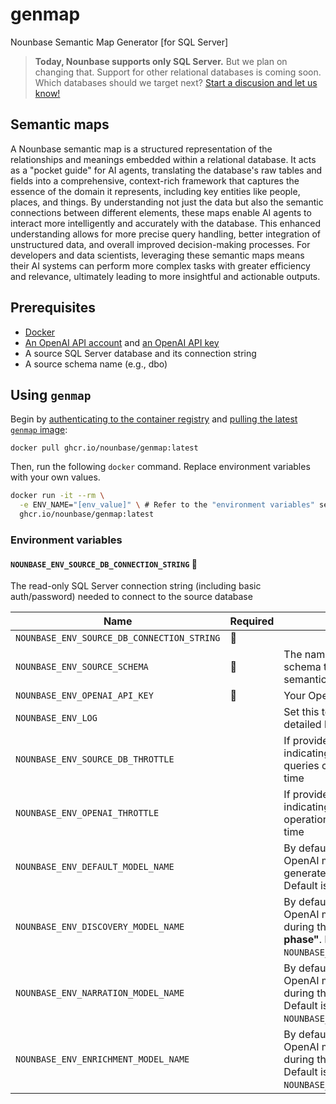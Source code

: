 # genmap
Nounbase Semantic Map Generator [for SQL Server]

> __Today, Nounbase supports only SQL Server.__ But we plan on changing that. Support for other relational databases is coming soon. Which databases should we target next? [Start a discusion and let us know!](https://github.com/nounbase/genmap/discussions)

## Semantic maps

A Nounbase semantic map is a structured representation of the relationships and meanings embedded within a relational database. It acts as a "pocket guide" for AI agents, translating the database's raw tables and fields into a comprehensive, context-rich framework that captures the essence of the domain it represents, including key entities like people, places, and things. By understanding not just the data but also the semantic connections between different elements, these maps enable AI agents to interact more intelligently and accurately with the database. This enhanced understanding allows for more precise query handling, better integration of unstructured data, and overall improved decision-making processes. For developers and data scientists, leveraging these semantic maps means their AI systems can perform more complex tasks with greater efficiency and relevance, ultimately leading to more insightful and actionable outputs.

## Prerequisites

- [Docker](https://docs.docker.com/engine/install/)
- [An OpenAI API account](https://platform.openai.com/signup) and [an OpenAI API key](https://platform.openai.com/account/api-keys)
- A source SQL Server database and its connection string
- A source schema name (e.g., dbo)

## Using `genmap`

Begin by [authenticating to the container registry](https://docs.github.com/en/packages/working-with-a-github-packages-registry/working-with-the-container-registry#authenticating-in-a-github-actions-workflow) and [pulling the latest `genmap` image](https://docs.github.com/en/packages/working-with-a-github-packages-registry/working-with-the-container-registry#pulling-container-images):

```shell
docker pull ghcr.io/nounbase/genmap:latest
```

Then, run the following `docker` command. Replace environment variables with your own values.

```sh
docker run -it --rm \
  -e ENV_NAME="[env_value]" \ # Refer to the "environment variables" section below
  ghcr.io/nounbase/genmap:latest
```

### Environment variables

#### `NOUNBASE_ENV_SOURCE_DB_CONNECTION_STRING` 🔴
The read-only SQL Server connection string (including basic auth/password) needed to connect to the source database

| Name | Required | Description |
| --- | --- | --- |
| `NOUNBASE_ENV_SOURCE_DB_CONNECTION_STRING` | 🔴 |  |
| `NOUNBASE_ENV_SOURCE_SCHEMA` | 🔴 | The name of the source database schema that the generated semantic map will be based on |
| `NOUNBASE_ENV_OPENAI_API_KEY` | 🔴 | Your OpenAI API key |
| `NOUNBASE_ENV_LOG` | | Set this to any value to enable detailed logging |
| `NOUNBASE_ENV_SOURCE_DB_THROTTLE` | | If provided, an integer (`1+`) indicating how many database queries can occur at the same time |
| `NOUNBASE_ENV_OPENAI_THROTTLE` | | If provided, an integer (`1+`) indicating how many OpenAI API operations can occur at the same time |
| `NOUNBASE_ENV_DEFAULT_MODEL_NAME` | | By default, the name of the OpenAI model that will be used to generate the semantic map. Default is `gpt-4o`. |
| `NOUNBASE_ENV_DISCOVERY_MODEL_NAME` | | By default, the name of the OpenAI model that will be used during the **"noun discovery phase"**. Default is `NOUNBASE_ENV_DEFAULT_MODEL_NAME`. |
| `NOUNBASE_ENV_NARRATION_MODEL_NAME` | | By default, the name of the OpenAI model that will be used during the **"narration phase"**. Default is `NOUNBASE_ENV_DEFAULT_MODEL_NAME`. |
| `NOUNBASE_ENV_ENRICHMENT_MODEL_NAME` | | By default, the name of the OpenAI model that will be used during the **"enrichment phase"**. Default is `NOUNBASE_ENV_DEFAULT_MODEL_NAME`. |

